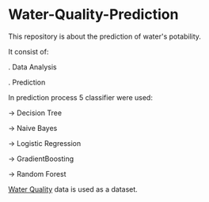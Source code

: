 # Water-Quality-Prediction

This repository is about the prediction of water's potability.

It consist of:

. Data Analysis

. Prediction

In prediction process 5 classifier were used:

-> Decision Tree

-> Naive Bayes

-> Logistic Regression

-> GradientBoosting

-> Random Forest

[Water Quality](https://www.kaggle.com/adityakadiwal/water-potability) data is used as a dataset.
